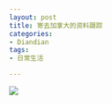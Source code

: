 ```yaml
---
layout: post
title: 寄去加拿大的资料跟踪
categories:
- Diandian
tags:
- 日常生活

---
```

<img src="http://m3.img.srcdd.com/farm4/d/2012/0627/10/8BE0B2FB0B8A799594C8BAD3054A9532_B500_900_500_342.PNG" />